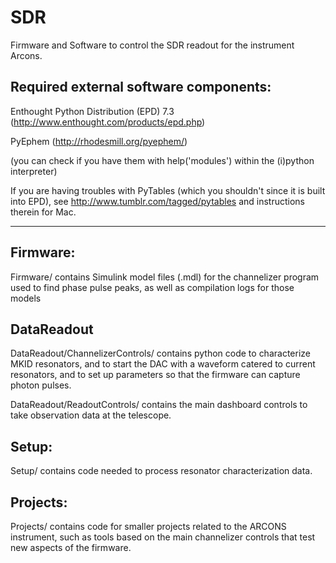 SDR
===

Firmware and Software to control the SDR readout for the instrument Arcons.



Required external software components:
---------------------

Enthought Python Distribution (EPD) 7.3 (http://www.enthought.com/products/epd.php)
 
PyEphem (http://rhodesmill.org/pyephem/) 

(you can check if you have them with help('modules') within the (i)python interpreter)

If you are having troubles with PyTables (which you shouldn't since it is built into EPD), see http://www.tumblr.com/tagged/pytables and instructions therein for Mac.

***


Firmware:
---------------------

Firmware/ contains Simulink model files (.mdl) for the channelizer program used to find phase pulse peaks, as well as compilation logs for those models


DataReadout
---------------------

DataReadout/ChannelizerControls/ contains python code to characterize MKID resonators, and to start the DAC with a waveform catered to current resonators, and to set up parameters so that the firmware can capture photon pulses.

DataReadout/ReadoutControls/ contains the main dashboard controls to take observation data at the telescope.

Setup:
---------------------

Setup/ contains code needed to process resonator characterization data.

Projects:
---------------------

Projects/ contains code for smaller projects related to the ARCONS instrument, such as tools based on the main channelizer controls that test new aspects of the firmware.
